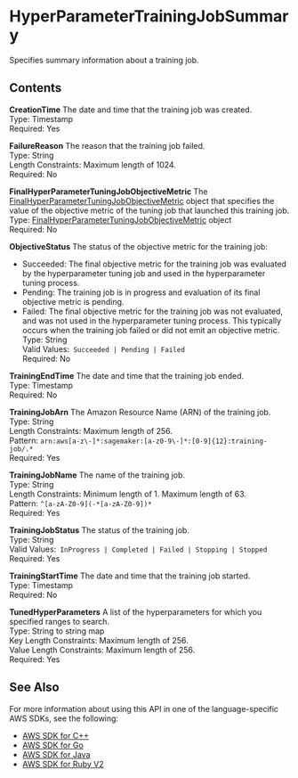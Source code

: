 # HyperParameterTrainingJobSummary<a name="API_HyperParameterTrainingJobSummary"></a>

Specifies summary information about a training job\.

## Contents<a name="API_HyperParameterTrainingJobSummary_Contents"></a>

 **CreationTime**   <a name="SageMaker-Type-HyperParameterTrainingJobSummary-CreationTime"></a>
The date and time that the training job was created\.  
Type: Timestamp  
Required: Yes

 **FailureReason**   <a name="SageMaker-Type-HyperParameterTrainingJobSummary-FailureReason"></a>
The reason that the training job failed\.   
Type: String  
Length Constraints: Maximum length of 1024\.  
Required: No

 **FinalHyperParameterTuningJobObjectiveMetric**   <a name="SageMaker-Type-HyperParameterTrainingJobSummary-FinalHyperParameterTuningJobObjectiveMetric"></a>
The [FinalHyperParameterTuningJobObjectiveMetric](API_FinalHyperParameterTuningJobObjectiveMetric.md) object that specifies the value of the objective metric of the tuning job that launched this training job\.  
Type: [FinalHyperParameterTuningJobObjectiveMetric](API_FinalHyperParameterTuningJobObjectiveMetric.md) object  
Required: No

 **ObjectiveStatus**   <a name="SageMaker-Type-HyperParameterTrainingJobSummary-ObjectiveStatus"></a>
The status of the objective metric for the training job:  
+ Succeeded: The final objective metric for the training job was evaluated by the hyperparameter tuning job and used in the hyperparameter tuning process\.
+ Pending: The training job is in progress and evaluation of its final objective metric is pending\.
+ Failed: The final objective metric for the training job was not evaluated, and was not used in the hyperparameter tuning process\. This typically occurs when the training job failed or did not emit an objective metric\.
Type: String  
Valid Values:` Succeeded | Pending | Failed`   
Required: No

 **TrainingEndTime**   <a name="SageMaker-Type-HyperParameterTrainingJobSummary-TrainingEndTime"></a>
The date and time that the training job ended\.  
Type: Timestamp  
Required: No

 **TrainingJobArn**   <a name="SageMaker-Type-HyperParameterTrainingJobSummary-TrainingJobArn"></a>
The Amazon Resource Name \(ARN\) of the training job\.  
Type: String  
Length Constraints: Maximum length of 256\.  
Pattern: `arn:aws[a-z\-]*:sagemaker:[a-z0-9\-]*:[0-9]{12}:training-job/.*`   
Required: Yes

 **TrainingJobName**   <a name="SageMaker-Type-HyperParameterTrainingJobSummary-TrainingJobName"></a>
The name of the training job\.  
Type: String  
Length Constraints: Minimum length of 1\. Maximum length of 63\.  
Pattern: `^[a-zA-Z0-9](-*[a-zA-Z0-9])*`   
Required: Yes

 **TrainingJobStatus**   <a name="SageMaker-Type-HyperParameterTrainingJobSummary-TrainingJobStatus"></a>
The status of the training job\.  
Type: String  
Valid Values:` InProgress | Completed | Failed | Stopping | Stopped`   
Required: Yes

 **TrainingStartTime**   <a name="SageMaker-Type-HyperParameterTrainingJobSummary-TrainingStartTime"></a>
The date and time that the training job started\.  
Type: Timestamp  
Required: No

 **TunedHyperParameters**   <a name="SageMaker-Type-HyperParameterTrainingJobSummary-TunedHyperParameters"></a>
A list of the hyperparameters for which you specified ranges to search\.  
Type: String to string map  
Key Length Constraints: Maximum length of 256\.  
Value Length Constraints: Maximum length of 256\.  
Required: Yes

## See Also<a name="API_HyperParameterTrainingJobSummary_SeeAlso"></a>

For more information about using this API in one of the language\-specific AWS SDKs, see the following:
+  [AWS SDK for C\+\+](https://docs.aws.amazon.com/goto/SdkForCpp/sagemaker-2017-07-24/HyperParameterTrainingJobSummary) 
+  [AWS SDK for Go](https://docs.aws.amazon.com/goto/SdkForGoV1/sagemaker-2017-07-24/HyperParameterTrainingJobSummary) 
+  [AWS SDK for Java](https://docs.aws.amazon.com/goto/SdkForJava/sagemaker-2017-07-24/HyperParameterTrainingJobSummary) 
+  [AWS SDK for Ruby V2](https://docs.aws.amazon.com/goto/SdkForRubyV2/sagemaker-2017-07-24/HyperParameterTrainingJobSummary) 